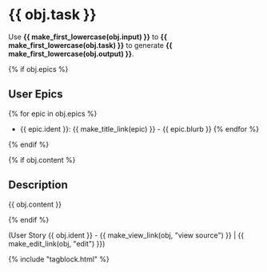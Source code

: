 # {{ obj.task }}

Use **{{ make_first_lowercase(obj.input) }}** to **{{ make_first_lowercase(obj.task) }}** to generate **{{ make_first_lowercase(obj.output) }}**.

{% if obj.epics %}
## User Epics

{% for epic in obj.epics %}
* {{ epic.ident }}: {{ make_title_link(epic) }} - {{ epic.blurb }}
{% endfor %}

{% endif %}

{% if obj.content %}
## Description

{{ obj.content }}

{% endif %}

(User Story {{ obj.ident }} - {{ make_view_link(obj, "view source") }} | {{ make_edit_link(obj, "edit") }})

{% include "tagblock.html" %}
